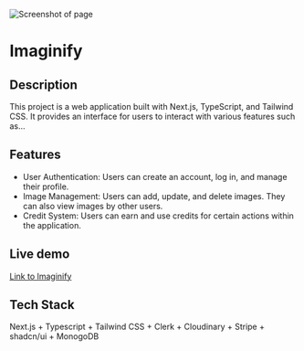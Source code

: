 ![Screenshot of page](https://i.postimg.cc/0jLSTKWN/imagnify.png)

# Imaginify

## Description

This project is a web application built with Next.js, TypeScript, and Tailwind CSS. It provides an interface for users to interact with various features such as...

## Features

- User Authentication: Users can create an account, log in, and manage their profile.
- Image Management: Users can add, update, and delete images. They can also view images by other users.
- Credit System: Users can earn and use credits for certain actions within the application.

## Live demo
[Link to Imaginify](https://imaginify-beta-six.vercel.app/)
## Tech Stack

Next.js + Typescript + Tailwind CSS + Clerk + Cloudinary + Stripe + shadcn/ui + MonogoDB
